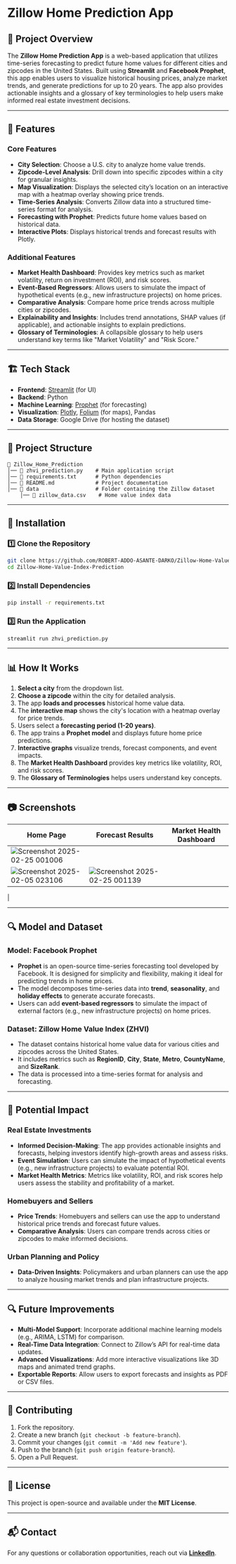 # Zillow Home Prediction App

## 📌 Project Overview
The **Zillow Home Prediction App** is a web-based application that utilizes time-series forecasting to predict future home values for different cities and zipcodes in the United States. Built using **Streamlit** and **Facebook Prophet**, this app enables users to visualize historical housing prices, analyze market trends, and generate predictions for up to 20 years. The app also provides actionable insights and a glossary of key terminologies to help users make informed real estate investment decisions.

---

## 🚀 Features
### **Core Features**
- **City Selection**: Choose a U.S. city to analyze home value trends.
- **Zipcode-Level Analysis**: Drill down into specific zipcodes within a city for granular insights.
- **Map Visualization**: Displays the selected city’s location on an interactive map with a heatmap overlay showing price trends.
- **Time-Series Analysis**: Converts Zillow data into a structured time-series format for analysis.
- **Forecasting with Prophet**: Predicts future home values based on historical data.
- **Interactive Plots**: Displays historical trends and forecast results with Plotly.

### **Additional Features**
- **Market Health Dashboard**: Provides key metrics such as market volatility, return on investment (ROI), and risk scores.
- **Event-Based Regressors**: Allows users to simulate the impact of hypothetical events (e.g., new infrastructure projects) on home prices.
- **Comparative Analysis**: Compare home price trends across multiple cities or zipcodes.
- **Explainability and Insights**: Includes trend annotations, SHAP values (if applicable), and actionable insights to explain predictions.
- **Glossary of Terminologies**: A collapsible glossary to help users understand key terms like "Market Volatility" and "Risk Score."

---

## 🏗️ Tech Stack
- **Frontend**: [Streamlit](https://streamlit.io/) (for UI)
- **Backend**: Python
- **Machine Learning**: [Prophet](https://facebook.github.io/prophet/) (for forecasting)
- **Visualization**: [Plotly](https://plotly.com/), [Folium](https://python-visualization.github.io/folium/) (for maps), Pandas
- **Data Storage**: Google Drive (for hosting the dataset)

---

## 📂 Project Structure
```
📁 Zillow_Home_Prediction
│── 📄 zhvi_prediction.py    # Main application script
│── 📄 requirements.txt      # Python dependencies
│── 📄 README.md             # Project documentation
│── 📂 data                  # Folder containing the Zillow dataset
    │── 📄 zillow_data.csv    # Home value index data
```

---

## 🔧 Installation
### 1️⃣ Clone the Repository
```sh
git clone https://github.com/ROBERT-ADDO-ASANTE-DARKO/Zillow-Home-Value-Index-Prediction
cd Zillow-Home-Value-Index-Prediction
```

### 2️⃣ Install Dependencies
```sh
pip install -r requirements.txt
```

### 3️⃣ Run the Application
```sh
streamlit run zhvi_prediction.py
```

---

## 📊 How It Works
1. **Select a city** from the dropdown list.
2. **Choose a zipcode** within the city for detailed analysis.
3. The app **loads and processes** historical home value data.
4. The **interactive map** shows the city's location with a heatmap overlay for price trends.
5. Users select a **forecasting period (1-20 years)**.
6. The app trains a **Prophet model** and displays future home price predictions.
7. **Interactive graphs** visualize trends, forecast components, and event impacts.
8. The **Market Health Dashboard** provides key metrics like volatility, ROI, and risk scores.
9. The **Glossary of Terminologies** helps users understand key concepts.

---

## 📷 Screenshots

| Home Page | Forecast Results | Market Health Dashboard |
|-----------|------------------|-------------------------|
| ![Screenshot 2025-02-25 001006](https://github.com/user-attachments/assets/1f5ca6fa-c79f-4cd3-84a8-f6fa83de7db5)
| ![Screenshot 2025-02-05 023106](https://github.com/user-attachments/assets/13dc4588-68aa-47f5-8e94-42aa8f35f33f) | ![Screenshot 2025-02-25 001139](https://github.com/user-attachments/assets/0ab76e61-0378-4e2c-9359-f7dd13ae59a4)
|

---

## 🔍 Model and Dataset
### **Model: Facebook Prophet**
- **Prophet** is an open-source time-series forecasting tool developed by Facebook. It is designed for simplicity and flexibility, making it ideal for predicting trends in home prices.
- The model decomposes time-series data into **trend**, **seasonality**, and **holiday effects** to generate accurate forecasts.
- Users can add **event-based regressors** to simulate the impact of external factors (e.g., new infrastructure projects) on home prices.

### **Dataset: Zillow Home Value Index (ZHVI)**
- The dataset contains historical home value data for various cities and zipcodes across the United States.
- It includes metrics such as **RegionID**, **City**, **State**, **Metro**, **CountyName**, and **SizeRank**.
- The data is processed into a time-series format for analysis and forecasting.

---

## 🌟 Potential Impact
### **Real Estate Investments**
- **Informed Decision-Making**: The app provides actionable insights and forecasts, helping investors identify high-growth areas and assess risks.
- **Event Simulation**: Users can simulate the impact of hypothetical events (e.g., new infrastructure projects) to evaluate potential ROI.
- **Market Health Metrics**: Metrics like volatility, ROI, and risk scores help users assess the stability and profitability of a market.

### **Homebuyers and Sellers**
- **Price Trends**: Homebuyers and sellers can use the app to understand historical price trends and forecast future values.
- **Comparative Analysis**: Users can compare trends across cities or zipcodes to make informed decisions.

### **Urban Planning and Policy**
- **Data-Driven Insights**: Policymakers and urban planners can use the app to analyze housing market trends and plan infrastructure projects.

---

## 🔍 Future Improvements
- **Multi-Model Support**: Incorporate additional machine learning models (e.g., ARIMA, LSTM) for comparison.
- **Real-Time Data Integration**: Connect to Zillow’s API for real-time data updates.
- **Advanced Visualizations**: Add more interactive visualizations like 3D maps and animated trend graphs.
- **Exportable Reports**: Allow users to export forecasts and insights as PDF or CSV files.

---

## 🤝 Contributing
1. Fork the repository.
2. Create a new branch (`git checkout -b feature-branch`).
3. Commit your changes (`git commit -m 'Add new feature'`).
4. Push to the branch (`git push origin feature-branch`).
5. Open a Pull Request.

---

## 📜 License
This project is open-source and available under the **MIT License**.

---

## 📬 Contact
For any questions or collaboration opportunities, reach out via **[LinkedIn](https://www.linkedin.com/in/robert-agyekum-addo-3597461b4)**.

